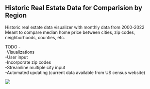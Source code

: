 ## Historic Real Estate Data for Comparision by Region
Historic real estate data visualizer with monthly data from 2000-2022  
Meant to compare median home price between cities, zip codes, neighborhoods, counties, etc.

TODO -  
-Visualizations  
-User input  
-Incorporate zip codes  
-Streamline multiple city input  
-Automated updating (current data available from US census website)  

![](https://imageio.forbes.com/specials-images/imageserve/5f0c98c0147a4f0006753d4b/Houses-of-different-size-with-different-value-on-stacks-of-coins-/960x0.jpg?format=jpg&width=960)
